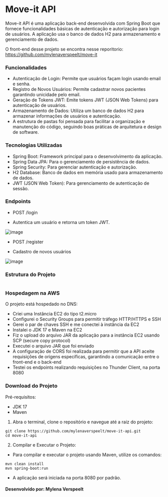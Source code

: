 # Move-it API

Move-it API é uma aplicação back-end desenvolvida com Spring Boot que fornece funcionalidades básicas de autenticação e autorização para login de usuários. A aplicação usa o banco de dados H2 para armazenamento e gerenciamento de dados. 

O front-end desse projeto se encontra nesse reporitorio: https://github.com/mylenaverspeelt/move-it

### Funcionalidades

- Autenticação de Login: Permite que usuários façam login usando email e senha.
- Registro de Novos Usuários: Permite cadastrar novos pacientes garantindo unicidade pelo email.
- Geração de Tokens JWT: Emite tokens JWT (JSON Web Tokens) para autenticação de usuários.
- Armazenamento de Dados: Utiliza um banco de dados H2 para armazenar informações de usuários e autenticação.
- A estrutura de pastas foi pensada para facilitar a organização e manutenção do código, seguindo boas práticas de arquitetura e design de software.

### Tecnologias Utilizadas

- Spring Boot: Framework principal para o desenvolvimento da aplicação.
- Spring Data JPA: Para o gerenciamento de persistência de dados.
- Spring Security: Para gerenciar autenticação e autorização.
- H2 Database: Banco de dados em memória usado para armazenamento de dados.
- JWT (JSON Web Token): Para gerenciamento de autenticação de sessão.

### Endpoints
* POST /login
- Autentica um usuário e retorna um token JWT.

![image](https://github.com/user-attachments/assets/3e7798ac-b25d-45be-ac83-716fef9fba71)

* POST /register
- Cadastro de novos usuários

![image](https://github.com/user-attachments/assets/518c22f4-47ec-4872-8665-bac4691d5740)


### Estrutura do Projeto

```

```

### Hospedagem na AWS

O projeto está hospedado no DNS: 

- Criei uma Instância EC2 do tipo t2.micro
- Configurei o Security Groups para permitir tráfego HTTP/HTTPS e SSH
- Gerei o par de chaves SSH e me conectei à instância da EC2
- Instalei o JDK 17 e Maven na EC2
- Fiz o upload do arquivo JAR da aplicação para a instância EC2 usando SCP (secure copy protocol)
- Executei o arquivo JAR que foi enviado
- A configuração de CORS foi realizada para permitir que a API aceite requisições de origens específicas, garantindo a comunicação entre o front-end e o back-end
- Testei os endpoints realizando requisições no Thunder Client, na porta 8080 

### Download do Projeto

Pré-requisitos:

- JDK 17
- Maven

1. Abra o terminal, clone o repositório e navegue até a raiz do projeto:

```
git clone https://github.com/mylenaverspeelt/move-it-api.git
cd move-it-api
```

2. Compilar e Executar o Projeto:
- Para compilar e executar o projeto usando Maven, utilize os comandos:

```
mvn clean install
mvn spring-boot:run
```
- A aplicação será iniciada na porta 8080 por padrão.

#### Desenvolvido por: Mylena Verspeelt
